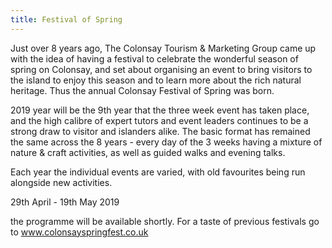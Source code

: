 ```yaml
---
title: Festival of Spring
---
```


Just over 8 years ago, The Colonsay Tourism &amp; Marketing Group came up with the idea of having a festival to celebrate the wonderful season of spring on Colonsay, and set about organising an event to bring visitors to the island to enjoy this season and to learn more about the rich natural heritage. Thus the annual Colonsay Festival of Spring was born.

2019 year will be the 9th year that the three week event has taken place, and the high calibre of expert tutors and event leaders continues to be a strong draw to visitor and islanders alike. The basic format has remained the same across the 8 years - every day of the 3 weeks having a mixture of nature &amp; craft activities, as well as guided walks and evening talks.

Each year the individual events are varied, with old favourites being run alongside new activities.

29th April - 19th May 2019

the programme will be available shortly. For a taste of previous festivals go to <a href="http://www.colonsayspringfest.co.uk">www.colonsayspringfest.co.uk</a>